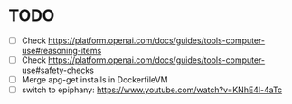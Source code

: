# TODO
- [ ] Check https://platform.openai.com/docs/guides/tools-computer-use#reasoning-items
- [ ] Check https://platform.openai.com/docs/guides/tools-computer-use#safety-checks
- [ ] Merge apg-get installs in DockerfileVM
- [ ] switch to epiphany: https://www.youtube.com/watch?v=KNhE4l-4aTc
